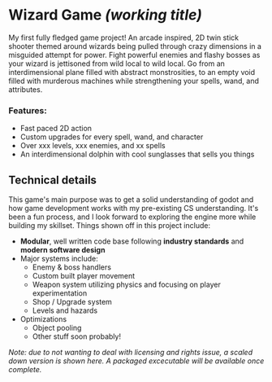 # Wizard Game *(working title)*
My first fully fledged game project! An arcade inspired, 2D twin stick shooter themed around wizards being pulled through crazy dimensions in a misguided attempt for power. Fight powerful enemies and flashy bosses as your wizard is jettisoned from wild local to wild local. Go from an interdimensional plane filled with abstract monstrosities, to an empty void filled with murderous machines while strengthening your spells, wand, and attributes. 
### Features:
- Fast paced 2D action
- Custom upgrades for every spell, wand, and character
- Over xxx levels, xxx enemies, and xx spells
- An interdimensional dolphin with cool sunglasses that sells you things


## Technical details
This game's main purpose was to get a solid understanding of godot and how game development works with my pre-existing CS understanding. It's been a fun process, and I look forward to exploring the engine more while building my skillset. Things shown off in this project include:
- **Modular**, well written code base following **industry standards** and **modern software design**
- Major systems include:
  - Enemy & boss handlers
  - Custom built player movement
  - Weapon system utilizing physics and focusing on player experimentation
  - Shop / Upgrade system
  - Levels and hazards
- Optimizations
  - Object pooling
  - Other stuff soon probably!
 

*Note: due to not wanting to deal with licensing and rights issue, a scaled down version is shown here. A packaged excecutable will be available once complete.*

